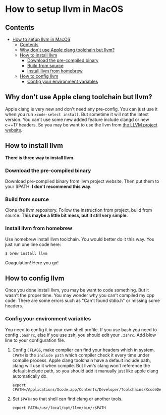 # How to setup llvm in MacOS

## Contents

- [How to setup llvm in MacOS](#How-to-setup-llvm-in-MacOS)
  - [Contents](#Contents)
  - [Why don't use Apple clang toolchain but llvm?](#Why-dont-use-Apple-clang-toolchain-but-llvm)
  - [How to install llvm](#How-to-install-llvm)
    - [Download the pre-compiled binary](#Download-the-pre-compiled-binary)
    - [Build from source](#Build-from-source)
    - [Install llvm from homebrew](#Install-llvm-from-homebrew)
  - [How to config llvm](#How-to-config-llvm)
    - [Config your environment variables](#Config-your-environment-variables)

## Why don't use Apple clang toolchain but llvm?

Apple clang is very new and don't need any pre-config. You can just use it when you run `xcode-select install`. But sometime it will not the latest version. You can't use some new added feature include clangd or new c++17 headers. So you may be want to use the llvm from [the LLVM project website](https://llvm.org).

## How to install llvm

**There is three way to install llvm.**

### Download the pre-compiled binary

Download pre-compiled binary from llvm project website. Then put them to your $PATH.
**I don't recommend this way.**

### Build from source

Clone the llvm repository. Follow the instruction from project, build from source.
**This maybe a little bit mess, but it still very simple.**

### Install llvm from homebrew

Use homebrew install llvm toolchain. You would better do it this way.
You just run one line code here:

```shell
$ brew install llvm
```

Coagulation! Here you go!

## How to config llvm

Once you done install llvm, you may be want to code something. But it wasn't the proper time. You may wonder why you can't compiled my cpp code. There are some errors such as "Can't found stdio.h" or missing some headers.

### Config your environment variables

You need to config it in your own shell profile. If you use bash you need to config `.bashrc`, else if you use zsh, you should edit your `.zshrc`.  Add blow line to your configuration file.

1.  Config `CFLAGS`, make complier can find your headers which in system. `CPATH` is the `include path` which compiler check it every time under compile process. Apple clang toolchain have a default include path, clang will use it when compile. But llvm's clang won't reference the default include path, so you should add it manually just like apple clang automatically do. 

    ```shell
    export CPATH=/Applications/Xcode.app/Contents/Developer/Toolchains/XcodeDefault.xctoolchain/usr/lib/clang/10.0.0/include:/Applications/Xcode.app/Contents/Developer/Toolchains/XcodeDefault.xctoolchain/usr/include:/Applications/Xcode.app/Contents/Developer/Platforms/MacOSX.platform/Developer/SDKs/MacOSX10.14.sdk/usr/include:/Applications/Xcode.app/Contents/Developer/Platforms/MacOSX.platform/Developer/SDKs/MacOSX10.14.sdk/System/Library/Frameworks
    ```

2.  Set `$PATH` so that shell can find clang or another tools.

    ```shell
    export PATH=/usr/local/opt/llvm/bin/:$PATH
    ```
